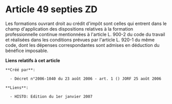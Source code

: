 # Article 49 septies ZD

Les formations ouvrant droit au crédit d'impôt sont celles qui entrent dans le champ d'application des dispositions relatives
à la formation professionnelle continue mentionnées à l'article L. 900-2 du code du travail et réalisées dans les conditions
prévues par l'article L. 920-1 du même code, dont les dépenses correspondantes sont admises en déduction du bénéfice
imposable.

**Liens relatifs à cet article**

	**Créé par**:

	  - Décret n°2006-1040 du 23 août 2006 - art. 1 () JORF 25 août 2006

	**Liens**:

	  - HISTO: Edition du 1er janvier 2007
